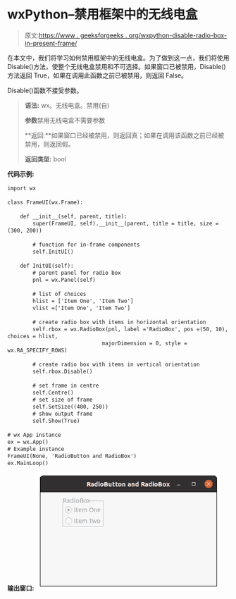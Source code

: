 # wxPython–禁用框架中的无线电盒

> 原文:[https://www . geeksforgeeks . org/wxpython-disable-radio-box-in-present-frame/](https://www.geeksforgeeks.org/wxpython-disable-radio-box-present-in-frame/)

在本文中，我们将学习如何禁用框架中的无线电盒。为了做到这一点，我们将使用 Disable()方法，使整个无线电盒禁用和不可选择。如果窗口已被禁用，Disable()方法返回 True，如果在调用此函数之前已被禁用，则返回 False。

Disable()函数不接受参数。

> **语法:** wx。无线电盒。禁用(自)
> 
> **参数**禁用无线电盒不需要参数
> 
> **返回:**如果窗口已经被禁用，则返回真；如果在调用该函数之前已经被禁用，则返回假。
> 
> **返回类型:** bool

**代码示例:**

```
import wx

class FrameUI(wx.Frame):

    def __init__(self, parent, title):
        super(FrameUI, self).__init__(parent, title = title, size =(300, 200))

        # function for in-frame components
        self.InitUI()

    def InitUI(self):
        # parent panel for radio box
        pnl = wx.Panel(self)

        # list of choices
        hlist = ['Item One', 'Item Two']
        vlist =['Item One', 'Item Two']

        # create radio box with items in horizontal orientation
        self.rbox = wx.RadioBox(pnl, label ='RadioBox', pos =(50, 10), choices = hlist,
                              majorDimension = 0, style = wx.RA_SPECIFY_ROWS)

        # create radio box with items in vertical orientation
        self.rbox.Disable()

        # set frame in centre
        self.Centre()
        # set size of frame
        self.SetSize((400, 250))
        # show output frame
        self.Show(True)

# wx App instance
ex = wx.App()
# Example instance
FrameUI(None, 'RadioButton and RadioBox')
ex.MainLoop()
```

**输出窗口:**
![](img/b60582b4e2ad5536010c41365c13ae69.png)